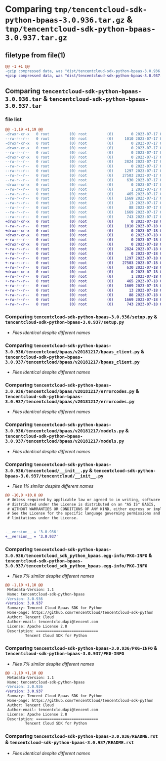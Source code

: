 # Comparing `tmp/tencentcloud-sdk-python-bpaas-3.0.936.tar.gz` & `tmp/tencentcloud-sdk-python-bpaas-3.0.937.tar.gz`

## filetype from file(1)

```diff
@@ -1 +1 @@
-gzip compressed data, was "dist/tencentcloud-sdk-python-bpaas-3.0.936.tar", last modified: Mon Jul 17 00:18:42 2023, max compression
+gzip compressed data, was "dist/tencentcloud-sdk-python-bpaas-3.0.937.tar", last modified: Tue Jul 18 00:18:22 2023, max compression
```

## Comparing `tencentcloud-sdk-python-bpaas-3.0.936.tar` & `tencentcloud-sdk-python-bpaas-3.0.937.tar`

### file list

```diff
@@ -1,19 +1,19 @@
-drwxr-xr-x   0 root         (0) root         (0)        0 2023-07-17 00:18:42.000000 tencentcloud-sdk-python-bpaas-3.0.936/
--rw-r--r--   0 root         (0) root         (0)     1010 2023-07-17 00:18:41.000000 tencentcloud-sdk-python-bpaas-3.0.936/setup.py
-drwxr-xr-x   0 root         (0) root         (0)        0 2023-07-17 00:18:42.000000 tencentcloud-sdk-python-bpaas-3.0.936/tencentcloud/
-drwxr-xr-x   0 root         (0) root         (0)        0 2023-07-17 00:18:42.000000 tencentcloud-sdk-python-bpaas-3.0.936/tencentcloud/bpaas/
--rw-r--r--   0 root         (0) root         (0)        0 2023-07-17 00:18:41.000000 tencentcloud-sdk-python-bpaas-3.0.936/tencentcloud/bpaas/__init__.py
-drwxr-xr-x   0 root         (0) root         (0)        0 2023-07-17 00:18:42.000000 tencentcloud-sdk-python-bpaas-3.0.936/tencentcloud/bpaas/v20181217/
--rw-r--r--   0 root         (0) root         (0)     2824 2023-07-17 00:18:41.000000 tencentcloud-sdk-python-bpaas-3.0.936/tencentcloud/bpaas/v20181217/bpaas_client.py
--rw-r--r--   0 root         (0) root         (0)        0 2023-07-17 00:18:41.000000 tencentcloud-sdk-python-bpaas-3.0.936/tencentcloud/bpaas/v20181217/__init__.py
--rw-r--r--   0 root         (0) root         (0)     1297 2023-07-17 00:18:41.000000 tencentcloud-sdk-python-bpaas-3.0.936/tencentcloud/bpaas/v20181217/errorcodes.py
--rw-r--r--   0 root         (0) root         (0)    27503 2023-07-17 00:18:41.000000 tencentcloud-sdk-python-bpaas-3.0.936/tencentcloud/bpaas/v20181217/models.py
--rw-r--r--   0 root         (0) root         (0)      630 2023-07-17 00:18:41.000000 tencentcloud-sdk-python-bpaas-3.0.936/tencentcloud/__init__.py
-drwxr-xr-x   0 root         (0) root         (0)        0 2023-07-17 00:18:42.000000 tencentcloud-sdk-python-bpaas-3.0.936/tencentcloud_sdk_python_bpaas.egg-info/
--rw-r--r--   0 root         (0) root         (0)        1 2023-07-17 00:18:42.000000 tencentcloud-sdk-python-bpaas-3.0.936/tencentcloud_sdk_python_bpaas.egg-info/dependency_links.txt
--rw-r--r--   0 root         (0) root         (0)      465 2023-07-17 00:18:42.000000 tencentcloud-sdk-python-bpaas-3.0.936/tencentcloud_sdk_python_bpaas.egg-info/SOURCES.txt
--rw-r--r--   0 root         (0) root         (0)     1669 2023-07-17 00:18:42.000000 tencentcloud-sdk-python-bpaas-3.0.936/tencentcloud_sdk_python_bpaas.egg-info/PKG-INFO
--rw-r--r--   0 root         (0) root         (0)       13 2023-07-17 00:18:42.000000 tencentcloud-sdk-python-bpaas-3.0.936/tencentcloud_sdk_python_bpaas.egg-info/top_level.txt
--rw-r--r--   0 root         (0) root         (0)       88 2023-07-17 00:18:42.000000 tencentcloud-sdk-python-bpaas-3.0.936/setup.cfg
--rw-r--r--   0 root         (0) root         (0)     1669 2023-07-17 00:18:42.000000 tencentcloud-sdk-python-bpaas-3.0.936/PKG-INFO
--rw-r--r--   0 root         (0) root         (0)      743 2023-07-17 00:18:41.000000 tencentcloud-sdk-python-bpaas-3.0.936/README.rst
+drwxr-xr-x   0 root         (0) root         (0)        0 2023-07-18 00:18:22.000000 tencentcloud-sdk-python-bpaas-3.0.937/
+-rw-r--r--   0 root         (0) root         (0)     1010 2023-07-18 00:18:22.000000 tencentcloud-sdk-python-bpaas-3.0.937/setup.py
+drwxr-xr-x   0 root         (0) root         (0)        0 2023-07-18 00:18:22.000000 tencentcloud-sdk-python-bpaas-3.0.937/tencentcloud/
+drwxr-xr-x   0 root         (0) root         (0)        0 2023-07-18 00:18:22.000000 tencentcloud-sdk-python-bpaas-3.0.937/tencentcloud/bpaas/
+-rw-r--r--   0 root         (0) root         (0)        0 2023-07-18 00:18:22.000000 tencentcloud-sdk-python-bpaas-3.0.937/tencentcloud/bpaas/__init__.py
+drwxr-xr-x   0 root         (0) root         (0)        0 2023-07-18 00:18:22.000000 tencentcloud-sdk-python-bpaas-3.0.937/tencentcloud/bpaas/v20181217/
+-rw-r--r--   0 root         (0) root         (0)     2824 2023-07-18 00:18:22.000000 tencentcloud-sdk-python-bpaas-3.0.937/tencentcloud/bpaas/v20181217/bpaas_client.py
+-rw-r--r--   0 root         (0) root         (0)        0 2023-07-18 00:18:22.000000 tencentcloud-sdk-python-bpaas-3.0.937/tencentcloud/bpaas/v20181217/__init__.py
+-rw-r--r--   0 root         (0) root         (0)     1297 2023-07-18 00:18:22.000000 tencentcloud-sdk-python-bpaas-3.0.937/tencentcloud/bpaas/v20181217/errorcodes.py
+-rw-r--r--   0 root         (0) root         (0)    27503 2023-07-18 00:18:22.000000 tencentcloud-sdk-python-bpaas-3.0.937/tencentcloud/bpaas/v20181217/models.py
+-rw-r--r--   0 root         (0) root         (0)      630 2023-07-18 00:18:22.000000 tencentcloud-sdk-python-bpaas-3.0.937/tencentcloud/__init__.py
+drwxr-xr-x   0 root         (0) root         (0)        0 2023-07-18 00:18:22.000000 tencentcloud-sdk-python-bpaas-3.0.937/tencentcloud_sdk_python_bpaas.egg-info/
+-rw-r--r--   0 root         (0) root         (0)        1 2023-07-18 00:18:22.000000 tencentcloud-sdk-python-bpaas-3.0.937/tencentcloud_sdk_python_bpaas.egg-info/dependency_links.txt
+-rw-r--r--   0 root         (0) root         (0)      465 2023-07-18 00:18:22.000000 tencentcloud-sdk-python-bpaas-3.0.937/tencentcloud_sdk_python_bpaas.egg-info/SOURCES.txt
+-rw-r--r--   0 root         (0) root         (0)     1669 2023-07-18 00:18:22.000000 tencentcloud-sdk-python-bpaas-3.0.937/tencentcloud_sdk_python_bpaas.egg-info/PKG-INFO
+-rw-r--r--   0 root         (0) root         (0)       13 2023-07-18 00:18:22.000000 tencentcloud-sdk-python-bpaas-3.0.937/tencentcloud_sdk_python_bpaas.egg-info/top_level.txt
+-rw-r--r--   0 root         (0) root         (0)       88 2023-07-18 00:18:22.000000 tencentcloud-sdk-python-bpaas-3.0.937/setup.cfg
+-rw-r--r--   0 root         (0) root         (0)     1669 2023-07-18 00:18:22.000000 tencentcloud-sdk-python-bpaas-3.0.937/PKG-INFO
+-rw-r--r--   0 root         (0) root         (0)      743 2023-07-18 00:18:22.000000 tencentcloud-sdk-python-bpaas-3.0.937/README.rst
```

### Comparing `tencentcloud-sdk-python-bpaas-3.0.936/setup.py` & `tencentcloud-sdk-python-bpaas-3.0.937/setup.py`

 * *Files identical despite different names*

### Comparing `tencentcloud-sdk-python-bpaas-3.0.936/tencentcloud/bpaas/v20181217/bpaas_client.py` & `tencentcloud-sdk-python-bpaas-3.0.937/tencentcloud/bpaas/v20181217/bpaas_client.py`

 * *Files identical despite different names*

### Comparing `tencentcloud-sdk-python-bpaas-3.0.936/tencentcloud/bpaas/v20181217/errorcodes.py` & `tencentcloud-sdk-python-bpaas-3.0.937/tencentcloud/bpaas/v20181217/errorcodes.py`

 * *Files identical despite different names*

### Comparing `tencentcloud-sdk-python-bpaas-3.0.936/tencentcloud/bpaas/v20181217/models.py` & `tencentcloud-sdk-python-bpaas-3.0.937/tencentcloud/bpaas/v20181217/models.py`

 * *Files identical despite different names*

### Comparing `tencentcloud-sdk-python-bpaas-3.0.936/tencentcloud/__init__.py` & `tencentcloud-sdk-python-bpaas-3.0.937/tencentcloud/__init__.py`

 * *Files 1% similar despite different names*

```diff
@@ -10,8 +10,8 @@
 # Unless required by applicable law or agreed to in writing, software
 # distributed under the License is distributed on an "AS IS" BASIS,
 # WITHOUT WARRANTIES OR CONDITIONS OF ANY KIND, either express or implied.
 # See the License for the specific language governing permissions and
 # limitations under the License.
 
 
-__version__ = '3.0.936'
+__version__ = '3.0.937'
```

### Comparing `tencentcloud-sdk-python-bpaas-3.0.936/tencentcloud_sdk_python_bpaas.egg-info/PKG-INFO` & `tencentcloud-sdk-python-bpaas-3.0.937/tencentcloud_sdk_python_bpaas.egg-info/PKG-INFO`

 * *Files 7% similar despite different names*

```diff
@@ -1,10 +1,10 @@
 Metadata-Version: 1.1
 Name: tencentcloud-sdk-python-bpaas
-Version: 3.0.936
+Version: 3.0.937
 Summary: Tencent Cloud Bpaas SDK for Python
 Home-page: https://github.com/TencentCloud/tencentcloud-sdk-python
 Author: Tencent Cloud
 Author-email: tencentcloudapi@tencent.com
 License: Apache License 2.0
 Description: ============================
         Tencent Cloud SDK for Python
```

### Comparing `tencentcloud-sdk-python-bpaas-3.0.936/PKG-INFO` & `tencentcloud-sdk-python-bpaas-3.0.937/PKG-INFO`

 * *Files 7% similar despite different names*

```diff
@@ -1,10 +1,10 @@
 Metadata-Version: 1.1
 Name: tencentcloud-sdk-python-bpaas
-Version: 3.0.936
+Version: 3.0.937
 Summary: Tencent Cloud Bpaas SDK for Python
 Home-page: https://github.com/TencentCloud/tencentcloud-sdk-python
 Author: Tencent Cloud
 Author-email: tencentcloudapi@tencent.com
 License: Apache License 2.0
 Description: ============================
         Tencent Cloud SDK for Python
```

### Comparing `tencentcloud-sdk-python-bpaas-3.0.936/README.rst` & `tencentcloud-sdk-python-bpaas-3.0.937/README.rst`

 * *Files identical despite different names*


